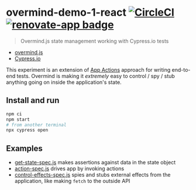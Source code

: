 # overmind-demo-1-react [![CircleCI](https://circleci.com/gh/bahmutov/overmind-demo-1-react.svg?style=svg)](https://circleci.com/gh/bahmutov/overmind-demo-1-react) [![renovate-app badge][renovate-badge]][renovate-app]

> Overmind.js state management working with Cypress.io tests

- [overmind.js](https://www.overmindjs.org)
- [Cypress.io](https://www.cypress.io)

This experiment is an extension of [App Actions](https://www.cypress.io/blog/2019/01/03/stop-using-page-objects-and-start-using-app-actions/) approach for writing end-to-end tests. Overmind is making it _extremely_ easy to control / spy / stub anything going on inside the application's state.

## Install and run

```sh
npm ci
npm start
# from another terminal
npx cypress open
```

## Examples

- [get-state-spec.js](cypress/integration/get-state-spec.js) makes assertions against data in the state object
- [action-spec.js](cypress/integration/action-spec.js) drives app by invoking actions
- [control-effects-spec.js](cypress/integration/control-effects-spec.js) spies and stubs external effects from the application, like making `fetch` to the outside API

[renovate-badge]: https://img.shields.io/badge/renovate-app-blue.svg
[renovate-app]: https://renovateapp.com/
